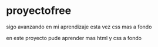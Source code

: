 # proyectofree
sigo avanzando en mi aprendizaje esta vez css mas a fondo

en este proyecto pude aprender mas html y css a fondo
